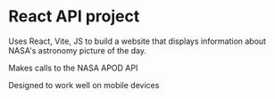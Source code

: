 # React API project

Uses React, Vite, JS to build a website that displays information about NASA's astronomy picture of the day.

Makes calls to the NASA APOD API

Designed to work well on mobile devices
